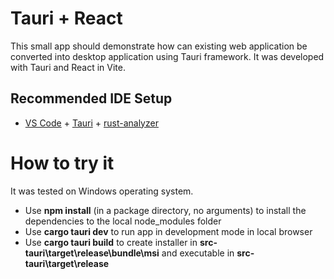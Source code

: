 # Tauri + React

This small app should demonstrate how can existing web application be converted into desktop application using Tauri framework.
It was developed with Tauri and React in Vite.

## Recommended IDE Setup

- [VS Code](https://code.visualstudio.com/) + [Tauri](https://marketplace.visualstudio.com/items?itemName=tauri-apps.tauri-vscode) + [rust-analyzer](https://marketplace.visualstudio.com/items?itemName=rust-lang.rust-analyzer)

# How to try it

It was tested on Windows operating system.
- Use **npm install** (in a package directory, no arguments) to install the dependencies to the local node_modules folder
- Use **cargo tauri dev** to run app in development mode in local browser
- Use **cargo tauri build** to create installer in **src-tauri\target\release\bundle\msi**  and  executable in **src-tauri\target\release**
 

